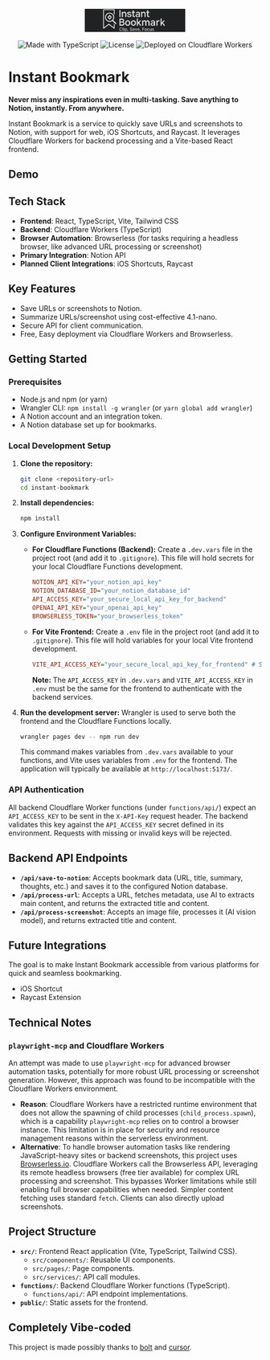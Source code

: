<p align="center">
  <picture>
    <source media="(prefers-color-scheme: dark)" srcset="./public/logo-dark.png">
    <source media="(prefers-color-scheme: light)" srcset="./public/logo-light.png">
    <img alt="Instant Bookmark Logo" src="./public/logo-dark.png" width="200">
  </picture>
</p>

<p align="center">
  <!-- Made with TypeScript -->
  <img src="https://img.shields.io/badge/Made%20with-%F0%9F%92%BB%20TypeScript-blue?logo=typescript" alt="Made with TypeScript" />
  <!-- License -->
  <img src="https://img.shields.io/github/license/fyang0507/instant-bookmark?color=green" alt="License" />
  <!-- Cloudflare Workers -->
  <img src="https://img.shields.io/badge/Deployed%20on-Cloudflare%20Workers-orange?logo=cloudflare" alt="Deployed on Cloudflare Workers" />
</p>


<h1 align="left">Instant Bookmark </h1>

**Never miss any inspirations even in multi-tasking. Save anything to Notion, instantly. From anywhere.**

Instant Bookmark is a service to quickly save URLs and screenshots to Notion, with support for web, iOS Shortcuts, and Raycast. It leverages Cloudflare Workers for backend processing and a Vite-based React frontend.

## Demo

## Tech Stack

*   **Frontend**: React, TypeScript, Vite, Tailwind CSS
*   **Backend**: Cloudflare Workers (TypeScript)
*   **Browser Automation**: Browserless (for tasks requiring a headless browser, like advanced URL processing or screenshot)
*   **Primary Integration**: Notion API
*   **Planned Client Integrations**: iOS Shortcuts, Raycast

## Key Features

*   Save URLs or screenshots to Notion.
*   Summarize URLs/screenshot using cost-effective 4.1-nano.
*   Secure API for client communication.
*   Free, Easy deployment via Cloudflare Workers and Browserless.

## Getting Started

### Prerequisites

*   Node.js and npm (or yarn)
*   Wrangler CLI: `npm install -g wrangler` (or `yarn global add wrangler`)
*   A Notion account and an integration token.
*   A Notion database set up for bookmarks.

### Local Development Setup

1.  **Clone the repository:**
    ```bash
    git clone <repository-url>
    cd instant-bookmark
    ```

2.  **Install dependencies:**
    ```bash
    npm install
    ```

3.  **Configure Environment Variables:**

    *   **For Cloudflare Functions (Backend):**
        Create a `.dev.vars` file in the project root (and add it to `.gitignore`). This file will hold secrets for your local Cloudflare Functions development.
        ```ini
        NOTION_API_KEY="your_notion_api_key"
        NOTION_DATABASE_ID="your_notion_database_id"
        API_ACCESS_KEY="your_secure_local_api_key_for_backend"
        OPENAI_API_KEY="your_openai_api_key" 
        BROWSERLESS_TOKEN="your_browserless_token"
        ```

    *   **For Vite Frontend:**
        Create a `.env` file in the project root (and add it to `.gitignore`). This file will hold variables for your local Vite frontend development.
        ```ini
        VITE_API_ACCESS_KEY="your_secure_local_api_key_for_frontend" # Should be the same as API_ACCESS_KEY in .dev.vars
        ```
        **Note:** The `API_ACCESS_KEY` in `.dev.vars` and `VITE_API_ACCESS_KEY` in `.env` must be the same for the frontend to authenticate with the backend services.

4.  **Run the development server:**
    Wrangler is used to serve both the frontend and the Cloudflare Functions locally.
    ```bash
    wrangler pages dev -- npm run dev
    ```
    This command makes variables from `.dev.vars` available to your functions, and Vite uses variables from `.env` for the frontend. The application will typically be available at `http://localhost:5173/`.

### API Authentication

All backend Cloudflare Worker functions (under `functions/api/`) expect an `API_ACCESS_KEY` to be sent in the `X-API-Key` request header. The backend validates this key against the `API_ACCESS_KEY` secret defined in its environment. Requests with missing or invalid keys will be rejected.

## Backend API Endpoints

*   **`/api/save-to-notion`**: Accepts bookmark data (URL, title, summary, thoughts, etc.) and saves it to the configured Notion database.
*   **`/api/process-url`**: Accepts a URL, fetches metadata, use AI to extracts main content, and returns the extracted title and content.
*   **`/api/process-screenshot`**: Accepts an image file, processes it (AI vision model), and returns extracted title and content.

## Future Integrations

The goal is to make Instant Bookmark accessible from various platforms for quick and seamless bookmarking.

* iOS Shortcut
* Raycast Extension

## Technical Notes

### `playwright-mcp` and Cloudflare Workers

An attempt was made to use `playwright-mcp` for advanced browser automation tasks, potentially for more robust URL processing or screenshot generation. However, this approach was found to be incompatible with the Cloudflare Workers environment.

*   **Reason**: Cloudflare Workers have a restricted runtime environment that does not allow the spawning of child processes (`child_process.spawn`), which is a capability `playwright-mcp` relies on to control a browser instance. This limitation is in place for security and resource management reasons within the serverless environment.
*   **Alternative**: To handle browser automation tasks like rendering JavaScript-heavy sites or backend screenshots, this project uses [Browserless.io](https://www.browserless.io/). Cloudflare Workers call the Browserless API, leveraging its remote headless browsers (free tier available) for complex URL processing and screenshot. This bypasses Worker limitations while still enabling full browser capabilities when needed. Simpler content fetching uses standard `fetch`. Clients can also directly upload screenshots.

## Project Structure

*   **`src/`**: Frontend React application (Vite, TypeScript, Tailwind CSS).
    *   `src/components/`: Reusable UI components.
    *   `src/pages/`: Page components.
    *   `src/services/`: API call modules.
*   **`functions/`**: Backend Cloudflare Worker functions (TypeScript).
    *   `functions/api/`: API endpoint implementations.
*   **`public/`**: Static assets for the frontend.

## Completely Vibe-coded
This project is made possibly thanks to [bolt](https://bolt.new/) and [cursor](https://www.cursor.com/).